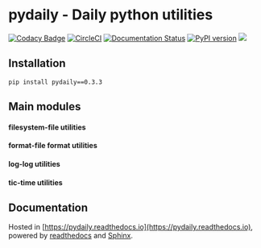 **pydaily - Daily python utilities**
============
[![Codacy Badge](https://api.codacy.com/project/badge/Grade/8e2dbb9defe6410793beed44f22783d2)](https://app.codacy.com/app/PingjunChen/pydaily?utm_source=github.com&utm_medium=referral&utm_content=PingjunChen/pydaily&utm_campaign=Badge_Grade_Dashboard)
[![CircleCI](https://circleci.com/gh/PingjunChen/pydaily.svg?style=svg)](https://circleci.com/gh/PingjunChen/pydaily)
[![Documentation Status](https://readthedocs.org/projects/pydaily/badge/?version=latest)](https://pydaily.readthedocs.io/en/latest/?badge=latest)
[![PyPI version](https://badge.fury.io/py/pydaily.svg)](https://badge.fury.io/py/pydaily)
![](https://img.shields.io/github/stars/PingjunChen/pydaily.svg)

Installation
------------
```alpha
pip install pydaily==0.3.3
```

Main modules
------------
#### filesystem-file utilities
#### format-file format utilities
#### log-log utilities
#### tic-time utilities

Documentation
------------
Hosted in [https://pydaily.readthedocs.io](https://pydaily.readthedocs.io), powered by [readthedocs](https://readthedocs.org) and
[Sphinx](http://www.sphinx-doc.org).

